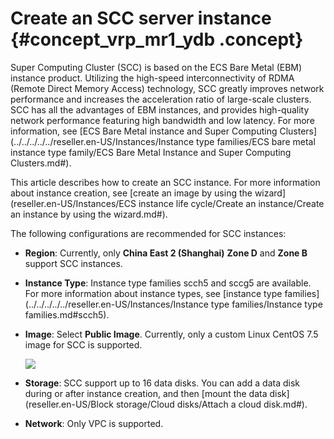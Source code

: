 # Create an SCC server instance {#concept_vrp_mr1_ydb .concept}

Super Computing Cluster \(SCC\) is based on the ECS Bare Metal \(EBM\) instance product. Utilizing the high-speed interconnectivity of RDMA \(Remote Direct Memory Access\) technology, SCC greatly improves network performance and increases the acceleration ratio of large-scale clusters. SCC has all the advantages of EBM instances, and provides high-quality network performance featuring high bandwidth and low latency. For more information, see [ECS Bare Metal instance and Super Computing Clusters](../../../../../reseller.en-US/Instances/Instance type families/ECS bare metal instance type family/ECS Bare Metal Instance and Super Computing Clusters.md#).

This article describes how to create an SCC instance. For more information about instance creation, see [create an image by using the wizard](reseller.en-US/Instances/ECS instance life cycle/Create an instance/Create an instance by using the wizard.md#).

The following configurations are recommended for SCC instances:

-   **Region**: Currently, only **China East 2 \(Shanghai\)** **Zone D** and **Zone B** support SCC instances.
-   **Instance Type**: Instance type families scch5 and sccg5 are available. For more information about instance types, see [instance type families](../../../../../reseller.en-US/Instances/Instance type families/Instance type families.md#scch5).
-   **Image**: Select **Public Image**. Currently, only a custom Linux CentOS 7.5 image for SCC is supported.

    ![](http://static-aliyun-doc.oss-cn-hangzhou.aliyuncs.com/assets/img/9637/15510733545118_en-US.png)

-   **Storage**: SCC support up to 16 data disks. You can add a data disk during or after instance creation, and then [mount the data disk](reseller.en-US/Block storage/Cloud disks/Attach a cloud disk.md#). 
-   **Network**: Only VPC is supported.

